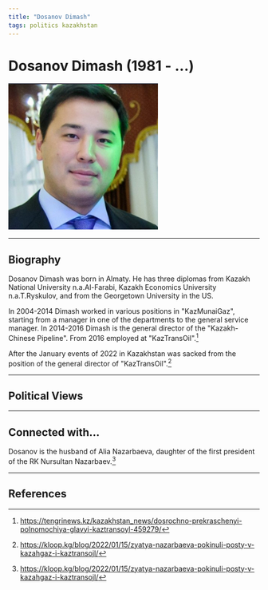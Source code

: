 ```yaml
---
title: "Dosanov Dimash"
tags: politics kazakhstan 
---
```


# Dosanov Dimash (1981 - ...)

![alt](../assets/images/dosanov_dimash.png)
_ _ _

## Biography

Dosanov Dimash was born in Almaty. He has three diplomas from Kazakh National University n.a.Al-Farabi, Kazakh Economics University n.a.T.Ryskulov, and from the Georgetown University in the US. 

In 2004-2014 Dimash worked in various positions in "KazMunaiGaz", starting from a manager in one of the departments to the general service manager. In 2014-2016 Dimash is the general director of the "Kazakh-Chinese Pipeline". From 2016 employed at "KazTransOil".[^1]

After the January events of 2022 in Kazakhstan was sacked from the position of the general director of "KazTransOil".[^2]
_ _ _


## Political Views


_ _ _ 

## Connected with...

Dosanov is the husband of Alia Nazarbaeva, daughter of the first president of the RK Nursultan Nazarbaev.[^2]

_ _ _

## References

[^1]: https://tengrinews.kz/kazakhstan_news/dosrochno-prekraschenyi-polnomochiya-glavyi-kaztransoyl-459279/
[^2]: https://kloop.kg/blog/2022/01/15/zyatya-nazarbaeva-pokinuli-posty-v-kazahgaz-i-kaztransojl/


